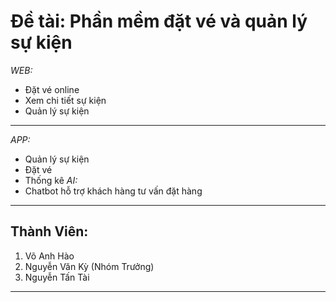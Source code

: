 # Đề tài: Phần mềm đặt vé và quản lý sự kiện
*WEB:*
* Đặt vé online
* Xem chi tiết sự kiện
* Quản lý sự kiện
***
*APP:*
* Quản lý sự kiện
* Đặt vé
* Thống kê
*AI:*
* Chatbot hỗ trợ khách hàng tư vấn đặt hàng
***
## Thành Viên:
1. Võ Anh Hào
2. Nguyễn Văn Kỳ (Nhóm Trưởng)
3. Nguyễn Tấn Tài
***
